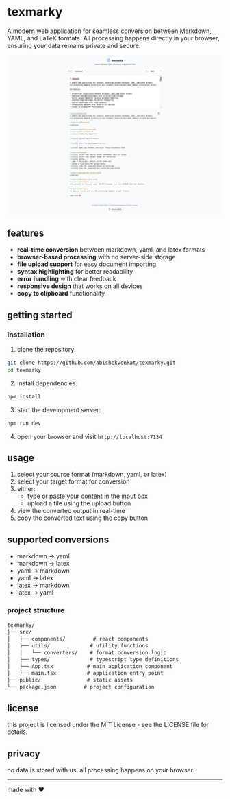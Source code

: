 # texmarky

A modern web application for seamless conversion between Markdown, YAML, and LaTeX formats. All processing happens directly in your browser, ensuring your data remains private and secure.

![texmarky](/texmarky-screen.png)

## features

- **real-time conversion** between markdown, yaml, and latex formats
- **browser-based processing** with no server-side storage
- **file upload support** for easy document importing
- **syntax highlighting** for better readability
- **error handling** with clear feedback
- **responsive design** that works on all devices
- **copy to clipboard** functionality

## getting started

### installation

1. clone the repository:
```bash
git clone https://github.com/abishekvenkat/texmarky.git
cd texmarky
```

2. install dependencies:
```bash
npm install
```

3. start the development server:
```bash
npm run dev
```

4. open your browser and visit `http://localhost:7134`

## usage

1. select your source format (markdown, yaml, or latex)
2. select your target format for conversion
3. either:
   - type or paste your content in the input box
   - upload a file using the upload button
4. view the converted output in real-time
5. copy the converted text using the copy button

## supported conversions

- markdown → yaml
- markdown → latex
- yaml → markdown
- yaml → latex
- latex → markdown
- latex → yaml

### project structure

```
texmarky/
├── src/
│   ├── components/         # react components
│   ├── utils/             # utility functions
│   │   └── converters/    # format conversion logic
│   ├── types/             # typescript type definitions
│   ├── App.tsx           # main application component
│   └── main.tsx          # application entry point
├── public/               # static assets
└── package.json         # project configuration
```

## license

this project is licensed under the MIT License - see the LICENSE file for details.

## privacy

no data is stored with us. all processing happens on your browser.

---

made with ❤️
